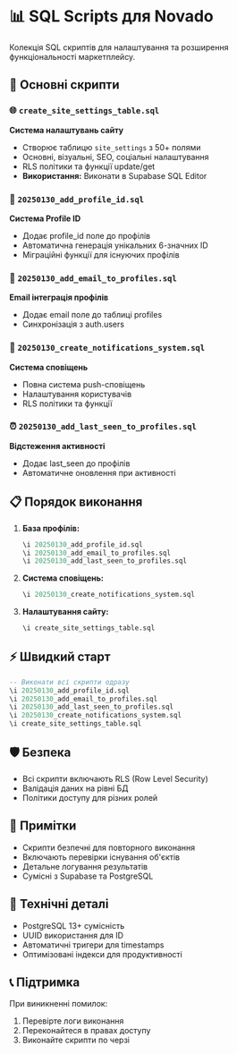 # 📊 SQL Scripts для Novado

Колекція SQL скриптів для налаштування та розширення функціональності маркетплейсу.

## 🚀 Основні скрипти

### 🌐 `create_site_settings_table.sql`
**Система налаштувань сайту**
- Створює таблицю `site_settings` з 50+ полями
- Основні, візуальні, SEO, соціальні налаштування
- RLS політики та функції update/get
- **Використання:** Виконати в Supabase SQL Editor

### 👤 `20250130_add_profile_id.sql`
**Система Profile ID**
- Додає profile_id поле до профілів
- Автоматична генерація унікальних 6-значних ID
- Міграційні функції для існуючих профілів

### 📧 `20250130_add_email_to_profiles.sql`
**Email інтеграція профілів**
- Додає email поле до таблиці profiles
- Синхронізація з auth.users

### 🔔 `20250130_create_notifications_system.sql`
**Система сповіщень**
- Повна система push-сповіщень
- Налаштування користувачів
- RLS політики та функції

### ⏰ `20250130_add_last_seen_to_profiles.sql`
**Відстеження активності**
- Додає last_seen до профілів
- Автоматичне оновлення при активності

## 📋 Порядок виконання

1. **База профілів:**
   ```sql
   \i 20250130_add_profile_id.sql
   \i 20250130_add_email_to_profiles.sql
   \i 20250130_add_last_seen_to_profiles.sql
   ```

2. **Система сповіщень:**
   ```sql
   \i 20250130_create_notifications_system.sql
   ```

3. **Налаштування сайту:**
   ```sql
   \i create_site_settings_table.sql
   ```

## ⚡ Швидкий старт

```sql
-- Виконати всі скрипти одразу
\i 20250130_add_profile_id.sql
\i 20250130_add_email_to_profiles.sql
\i 20250130_add_last_seen_to_profiles.sql
\i 20250130_create_notifications_system.sql
\i create_site_settings_table.sql
```

## 🛡️ Безпека

- Всі скрипти включають RLS (Row Level Security)
- Валідація даних на рівні БД
- Політики доступу для різних ролей

## 📝 Примітки

- Скрипти безпечні для повторного виконання
- Включають перевірки існування об'єктів
- Детальне логування результатів
- Сумісні з Supabase та PostgreSQL

## 🔧 Технічні деталі

- PostgreSQL 13+ сумісність
- UUID використання для ID
- Автоматичні тригери для timestamps
- Оптимізовані індекси для продуктивності

## 📞 Підтримка

При виникненні помилок:
1. Перевірте логи виконання
2. Переконайтеся в правах доступу
3. Виконайте скрипти по черзі
